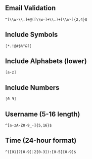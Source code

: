 ## Email Validation
    ^[\\w-\\.]+@([\\w-]+\\.)+[\\w-]{2,4}$
## Include Symbols
    [*.!@#$%^&?]
## Include Alphabets (lower)
    [a-z]
## Include Numbers
    [0-9]
## Username (5-16 length)
    ^[a-zA-Z0-9_-]{5,16}$
## Time (24-hour format)
    ^([01]?[0-9]|2[0-3]):[0-5][0-9]$